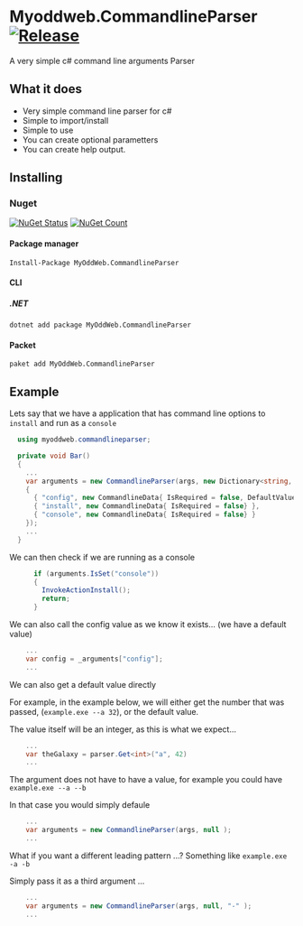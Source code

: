 # Myoddweb.CommandlineParser [![Release](https://img.shields.io/badge/release-v0.1.3-brightgreen.png?style=flat)](https://github.com/FFMG/myoddweb.commandlineparser/)
A very simple c# command line arguments Parser

## What it does

- Very simple command line parser for c#
- Simple to import/install
- Simple to use
- You can create optional parametters
- You can create help output.

## Installing
### Nuget

[![NuGet Status](https://img.shields.io/nuget/v/MyOddWeb.CommandlineParser.svg)](https://www.nuget.org/packages/MyOddWeb.CommandlineParser/)
[![NuGet Count](https://img.shields.io/nuget/dt/MyOddWeb.CommandlineParser.svg)](https://www.nuget.org/packages/MyOddWeb.CommandlineParser/)

#### Package manager
`Install-Package MyOddWeb.CommandlineParser`

#### CLI
##### .NET
`dotnet add package MyOddWeb.CommandlineParser`

#### Packet
`paket add MyOddWeb.CommandlineParser`

## Example

Lets say that we have a application that has command line options to `install` and run as a `console`

```csharp
  using myoddweb.commandlineparser;

  private void Bar()
  {
    ...
    var arguments = new CommandlineParser(args, new Dictionary<string, CommandlineData>
    {
      { "config", new CommandlineData{ IsRequired = false, DefaultValue = "config.json"}},
      { "install", new CommandlineData{ IsRequired = false} },
      { "console", new CommandlineData{ IsRequired = false} }
    });
    ...
  }
```

We can then check if we are running as a console

```csharp
      if (arguments.IsSet("console"))
      {
        InvokeActionInstall();
        return;
      }
```

We can also call the config value as we know it exists... (we have a default value)

```csharp
    ...
    var config = _arguments["config"];
    ...
```

We can also get a default value directly

For example, in the example below, we will either get the number that was passed,  (`example.exe --a 32`), or the default value.

The value itself will be an integer, as this is what we expect... 

```csharp
    ...
    var theGalaxy = parser.Get<int>("a", 42)
    ...
```

The argument does not have to have a value, for example you could have `example.exe --a --b`

In that case you would simply defaule

```csharp
    ...
    var arguments = new CommandlineParser(args, null );
    ...
```

What if you want a different leading pattern ...? Something like `example.exe -a -b`

Simply pass it as a third argument ...

```csharp
    ...
    var arguments = new CommandlineParser(args, null, "-" );
    ...
```
